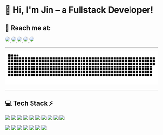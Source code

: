 # 👋 Hi, I'm Jin – a Fullstack Developer!

## 🤝 Reach me at:

<p align="left">
  <a href="https://x.com/jinnncodes">
   <img src="https://img.shields.io/badge/@jinnncodes-5c5c5c?style=for-the-badge&logo=x&logoColor=white" style="border-radius: 9px;" />
  </a>
  <a href="https://facebook.com/jinnncodess">
    <img src="https://img.shields.io/badge/Facebook-1877F2?style=for-the-badge&logo=facebook&logoColor=white" style="border-radius: 9px;" />
  </a>
  <a href="https://instagram.com/jinnncodess">
    <img src="https://img.shields.io/badge/Instagram-E4405F?style=for-the-badge&logo=instagram&logoColor=white" style="border-radius: 9px;" />
  </a>
  <a href="https://linkedin.com/in/jinnncodes">
    <img src="https://img.shields.io/badge/LinkedIn-0077B5?style=for-the-badge&logo=linkedin&logoColor=white" style="border-radius: 9px;" />
  </a>
  <a href="https://youtube.com/@jinnncodes">
    <img src="https://img.shields.io/badge/YouTube-FF0000?style=for-the-badge&logo=youtube&logoColor=white" style="border-radius: 9px;" />
  </a>
</p>

---

<p align="center">
  <img src="https://raw.githubusercontent.com/jinnncodes/jinnncodes/output/github-snake-dark.svg" alt="GitHub contribution snake animation" />
</p>

---

<!-- Tech Stack -->
<h2 align="left">💻 Tech Stack ⚡</h2>

<p align="left">
  <!-- Languages & Frameworks -->
  <img src="https://img.shields.io/badge/React-20232A?style=for-the-badge&logo=react&logoColor=61DAFB" />
  <img src="https://img.shields.io/badge/Vue.js-35495E?style=for-the-badge&logo=vue.js&logoColor=4FC08D" />
  <img src="https://img.shields.io/badge/Angular-DD0031?style=for-the-badge&logo=angular&logoColor=white" />
  <img src="https://img.shields.io/badge/Next.js-000000?style=for-the-badge&logo=next.js&logoColor=white" />
  <img src="https://img.shields.io/badge/Laravel-FF2D20?style=for-the-badge&logo=laravel&logoColor=white" />
  <img src="https://img.shields.io/badge/PHP-777BB4?style=for-the-badge&logo=php&logoColor=white" />
  <img src="https://img.shields.io/badge/Node.js-339933?style=for-the-badge&logo=node.js&logoColor=white" />
  <img src="https://img.shields.io/badge/JavaScript-F7DF1E?style=for-the-badge&logo=javascript&logoColor=black" />
  <img src="https://img.shields.io/badge/HTML5-E34F26?style=for-the-badge&logo=html5&logoColor=white" />
  <img src="https://img.shields.io/badge/CSS3-1572B6?style=for-the-badge&logo=css3&logoColor=white" />
</p>

<p align="left">
  <!-- Tools -->
  <img src="https://img.shields.io/badge/Tailwind_CSS-38B2AC?style=for-the-badge&logo=tailwind-css&logoColor=white" />
  <img src="https://img.shields.io/badge/Vite-646CFF?style=for-the-badge&logo=vite&logoColor=white" />
  <img src="https://img.shields.io/badge/Prisma-2D3748?style=for-the-badge&logo=prisma&logoColor=white" />
  <img src="https://img.shields.io/badge/MySQL-4479A1?style=for-the-badge&logo=mysql&logoColor=white" />
  <img src="https://img.shields.io/badge/Docker-2496ED?style=for-the-badge&logo=docker&logoColor=white" />
  <img src="https://img.shields.io/badge/Git-F05032?style=for-the-badge&logo=git&logoColor=white" />
  <img src="https://img.shields.io/badge/GitHub-181717?style=for-the-badge&logo=github&logoColor=white" />
</p>
